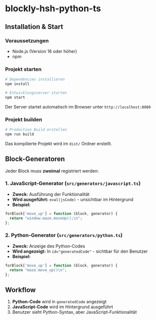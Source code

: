 # blockly-hsh-python-ts

## Installation & Start

### Voraussetzungen
- Node.js (Version 16 oder höher)
- npm

### Projekt starten
```bash
# Dependencies installieren
npm install

# Entwicklungsserver starten
npm start
```
Der Server startet automatisch im Browser unter `http://localhost:8080`

### Projekt builden
```bash
# Production Build erstellen
npm run build
```
Das kompilierte Projekt wird im `dist/` Ordner erstellt.

## Block-Generatoren

Jeder Block muss **zweimal** registriert werden:

### 1. JavaScript-Generator (`src/generators/javascript.ts`)
- **Zweck:** Ausführung der Funktionalität
- **Wird ausgeführt:** `eval(jsCode)` - unsichtbar im Hintergrund
- **Beispiel:**
```typescript
forBlock['move_up'] = function (block, generator) {
  return "window.maze.moveUp();\n";
};
```

### 2. Python-Generator (`src/generators/python.ts`)
- **Zweck:** Anzeige des Python-Codes
- **Wird angezeigt:** In `id="generatedCode"` - sichtbar für den Benutzer
- **Beispiel:**
```typescript
forBlock['move_up'] = function (block, generator) {
  return "maze.move_up()\n";
};
```

## Workflow
1. **Python-Code** wird in `generatedCode` angezeigt
2. **JavaScript-Code** wird im Hintergrund ausgeführt
3. Benutzer sieht Python-Syntax, aber JavaScript-Funktionalität
